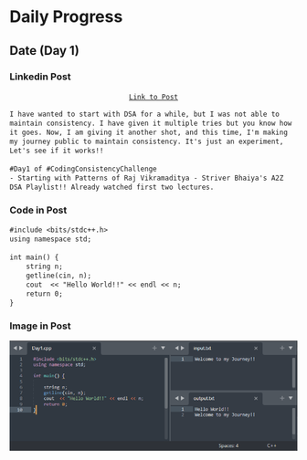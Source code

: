 # Daily Progress

## Date (Day 1)

### Linkedin Post

<center><code><a href="https://www.linkedin.com/posts/shravangoswami_day1-codingconsistencychallenge-striversa2zdsa-activity-7097172832903700480-YHnI?utm_source=share&utm_medium=member_desktop">Link to Post</a></code></center>


```
I have wanted to start with DSA for a while, but I was not able to maintain consistency. I have given it multiple tries but you know how it goes. Now, I am giving it another shot, and this time, I'm making my journey public to maintain consistency. It's just an experiment, Let's see if it works!!

#Day1 of #CodingConsistencyChallenge
- Starting with Patterns of Raj Vikramaditya - Striver Bhaiya's A2Z DSA Playlist!! Already watched first two lectures.
```

### Code in Post

```
#include <bits/stdc++.h>
using namespace std;

int main() {
    string n;
    getline(cin, n);
    cout  << "Hello World!!" << endl << n;
    return 0;
}
```

### Image in Post

![Image in LinkedIn Post](Visual%20Files/Images/Screenshot%202023-08-15%20163918.png)

